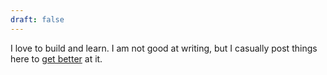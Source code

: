 ```yaml
---
draft: false
---
```


I love to build and learn. I am not good at writing, but I casually post things here to [get better](http://www.paulgraham.com/writing44.html) at it.